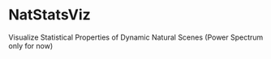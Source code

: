 # NatStatsViz
Visualize Statistical Properties of Dynamic Natural Scenes (Power Spectrum only for now)
